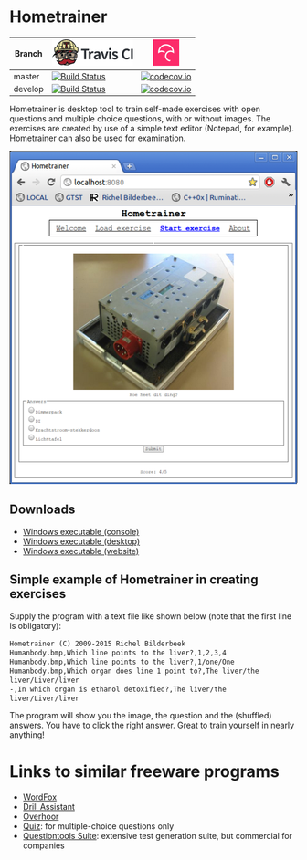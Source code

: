 # Hometrainer

Branch|[![Travis CI logo](pics/TravisCI.png)](https://travis-ci.org)|[![Codecov logo](pics/Codecov.png)](https://www.codecov.io)
---|---|---
master|[![Build Status](https://travis-ci.org/richelbilderbeek/Hometrainer.svg?branch=master)](https://travis-ci.org/richelbilderbeek/Hometrainer)|[![codecov.io](https://codecov.io/github/richelbilderbeek/Hometrainer/coverage.svg?branch=master)](https://codecov.io/github/richelbilderbeek/Hometrainer/branch/master)
develop|[![Build Status](https://travis-ci.org/richelbilderbeek/Hometrainer.svg?branch=develop)](https://travis-ci.org/richelbilderbeek/Hometrainer)|[![codecov.io](https://codecov.io/github/richelbilderbeek/Hometrainer/coverage.svg?branch=develop)](https://codecov.io/github/richelbilderbeek/Hometrainer/branch/develop)

Hometrainer is desktop tool to train self-made exercises with open questions 
and multiple choice questions, with or without images. The exercises are
created by use of a simple text editor (Notepad, for example). 
Hometrainer can also be used for examination.

![](pics/ToolHometrainer_2_0.png)

## Downloads

 * [Windows executable (console)](http://richelbilderbeek.nl/ToolHometrainerConsoleExe.zip)
 * [Windows executable (desktop)](http://richelbilderbeek.nl/ToolHometrainerDesktopExe.zip)
 * [Windows executable (website)](http://richelbilderbeek.nl/ToolHometrainerWebsiteExe.zip)

## Simple example of Hometrainer in creating exercises

Supply the program with a text file like shown below (note that the first line is obligatory):

``` 
Hometrainer (C) 2009-2015 Richel Bilderbeek
Humanbody.bmp,Which line points to the liver?,1,2,3,4
Humanbody.bmp,Which line points to the liver?,1/one/One
Humanbody.bmp,Which organ does line 1 point to?,The liver/the liver/Liver/liver
-,In which organ is ethanol detoxified?,The liver/the liver/Liver/liver
```

The program will show you the image, the question and the (shuffled) answers. You have to click the right answer. Great to train yourself in nearly anything!

# Links to similar freeware programs

 * [WordFox](http://wordfox.byethost17.com/wordfox/index.php)  
 * [Drill Assistant](http://www.efkasoft.com/drillassistant/drillassistant.html)
 * [Overhoor](http://www.efkasoft.com/overhoor/overhoor.html)
 * [Quiz](http://www.luziusschneider.com/QuizHome.htm): for multiple-choice questions only
 * [Questiontools Suite](http://www.questiontools.org/): extensive test generation suite, but commercial for companies

